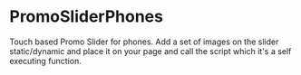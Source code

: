 PromoSliderPhones
=================

Touch based Promo Slider for phones. Add a set of images on the slider static/dynamic and place it on your page and call the script which it's a self executing function.
